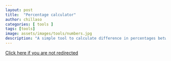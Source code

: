 ```yaml
---
layout: post
title:  "Percentage calculator"
author: chillaso
categories: [ tools ]
tags: [tools]
image: assets/images/tools/numbers.jpg
description: "A simple tool to calculate difference in percentages between two numbers"
---
```


<a href="https://chillaso.github.io/difference-calculator">Click here if you are not redirected</a>